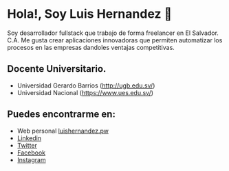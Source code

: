# Hola!, Soy Luis Hernandez 👋

Soy desarrollador fullstack que trabajo de forma freelancer en El Salvador. C.A. Me gusta crear aplicaciones innovadoras que permiten automatizar los procesos en las empresas dandoles ventajas competitivas.

## Docente Universitario.
- Universidad Gerardo Barrios (http://ugb.edu.sv/)
- Universidad Nacional (https://www.ues.edu.sv/)

## Puedes encontrarme en:
- Web personal [luishernandez.pw](http://luishernandez.pw/)
- [Linkedin](https://www.linkedin.com/in/luis-hernandez-ab055533/)
- [Twitter](https://twitter.com/sarco_luis1)
- [Facebook](https://www.facebook.com/Luis-Hernandez-100102741750636)
- [Instagram](https://www.instagram.com/luishernandez.pw)
